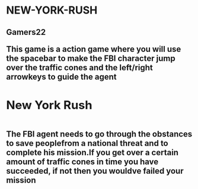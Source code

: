 # NEW-YORK-RUSH
<h2>Gamers22<h/2>
<img src ="                      ">
<p>This game is a action game where you will use the spacebar to make the FBI character jump over the traffic cones and the left/right arrowkeys to guide the agent<p/>
<h2> New York Rush </h2>
<img src ="                                   ">
<p> The FBI agent needs to go through the obstances to save peoplefrom a national threat and to complete his mission.If you get over a certain amount of traffic cones in time you have succeeded, if not then you wouldve failed your mission</p>
